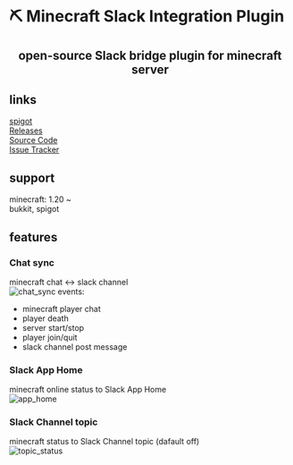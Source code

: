 # ⛏️ Minecraft Slack Integration Plugin
<div style="text-align: center;">
<h2>open-source Slack bridge plugin for minecraft server</h2>
</div>

## links
[spigot](https://www.spigotmc.org/resources/slack-integration.112181/)  
[Releases](https://github.com/howyi/SlackIntegration/releases)  
[Source Code](https://github.com/howyi/SlackIntegration)  
[Issue Tracker](https://github.com/howyi/SlackIntegration/issues)

## support
minecraft: 1.20 ~  
bukkit, spigot

## features

### Chat sync
minecraft chat <-> slack channel  
![chat_sync](https://howyi.github.io/MCSlackIntegration/images/chat_sync.png)
events:

- minecraft player chat
- player death
- server start/stop
- player join/quit
- slack channel post message

### Slack App Home
minecraft online status to Slack App Home  
![app_home](https://howyi.github.io/MCSlackIntegration/images/app_home.png)

### Slack Channel topic
minecraft status to Slack Channel topic (dafault off)  
![topic_status](https://howyi.github.io/MCSlackIntegration/images/topic_status.png)
